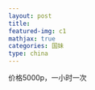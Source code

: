 ```yaml
---
layout: post
title: 
featured-img: c1
mathjax: true
categories: 国妹
type: china
---
```


价格5000p，一小时一次